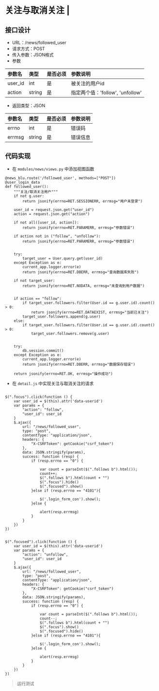 # 关注与取消关注 \|

## 接口设计 <a id="&#x63A5;&#x53E3;&#x8BBE;&#x8BA1;"></a>

* URL：/news/followed\_user
* 请求方式：POST
* 传入参数：JSON格式
* 参数

| 参数名 | 类型 | 是否必须 | 参数说明 |
| :--- | :--- | :--- | :--- |
| user\_id | int | 是 | 被关注的用户id |
| action | string | 是 | 指定两个值：'follow', 'unfollow' |

* 返回类型：JSON

| 参数名 | 类型 | 是否必须 | 参数说明 |
| :--- | :--- | :--- | :--- |
| errno | int | 是 | 错误码 |
| errmsg | string | 是 | 错误信息 |

## 代码实现 <a id="&#x4EE3;&#x7801;&#x5B9E;&#x73B0;"></a>

* 在 `modules/news/views.py` 中添加视图函数

```text
@news_blu.route('/followed_user', methods=["POST"])
@user_login_data
def followed_user():
    """关注/取消关注用户"""
    if not g.user:
        return jsonify(errno=RET.SESSIONERR, errmsg="用户未登录")

    user_id = request.json.get("user_id")
    action = request.json.get("action")

    if not all([user_id, action]):
        return jsonify(errno=RET.PARAMERR, errmsg="参数错误")

    if action not in ("follow", "unfollow"):
        return jsonify(errno=RET.PARAMERR, errmsg="参数错误")

    
    try:
        target_user = User.query.get(user_id)
    except Exception as e:
        current_app.logger.error(e)
        return jsonify(errno=RET.DBERR, errmsg="查询数据库失败")

    if not target_user:
        return jsonify(errno=RET.NODATA, errmsg="未查询到用户数据")

    
    if action == "follow":
        if target_user.followers.filter(User.id == g.user.id).count() > 0:
            return jsonify(errno=RET.DATAEXIST, errmsg="当前已关注")
        target_user.followers.append(g.user)
    else:
        if target_user.followers.filter(User.id == g.user.id).count() > 0:
            target_user.followers.remove(g.user)

    
    try:
        db.session.commit()
    except Exception as e:
        current_app.logger.error(e)
        return jsonify(errno=RET.DBERR, errmsg="数据保存错误")

    return jsonify(errno=RET.OK, errmsg="操作成功")
```

* 在 `detail.js` 中实现关注与取消关注的请求

```text

$(".focus").click(function () {
    var user_id = $(this).attr('data-userid')
    var params = {
        "action": "follow",
        "user_id": user_id
    }
    $.ajax({
        url: "/news/followed_user",
        type: "post",
        contentType: "application/json",
        headers: {
            "X-CSRFToken": getCookie("csrf_token")
        },
        data: JSON.stringify(params),
        success: function (resp) {
            if (resp.errno == "0") {
                
                var count = parseInt($(".follows b").html());
                count++;
                $(".follows b").html(count + "")
                $(".focus").hide()
                $(".focused").show()
            }else if (resp.errno == "4101"){
                
                $('.login_form_con').show();
            }else {
                
                alert(resp.errmsg)
            }
        }
    })
})


$(".focused").click(function () {
    var user_id = $(this).attr('data-userid')
    var params = {
        "action": "unfollow",
        "user_id": user_id
    }
    $.ajax({
        url: "/news/followed_user",
        type: "post",
        contentType: "application/json",
        headers: {
            "X-CSRFToken": getCookie("csrf_token")
        },
        data: JSON.stringify(params),
        success: function (resp) {
            if (resp.errno == "0") {
                
                var count = parseInt($(".follows b").html());
                count--;
                $(".follows b").html(count + "")
                $(".focus").show()
                $(".focused").hide()
            }else if (resp.errno == "4101"){
                
                $('.login_form_con').show();
            }else {
                
                alert(resp.errmsg)
            }
        }
    })
})
```

> 运行测试

